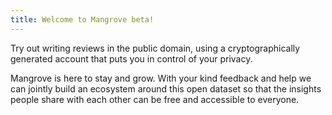 ```yaml
---
title: Welcome to Mangrove beta!
---
```


Try out writing reviews in the public domain, using a cryptographically generated account that puts you in control of your privacy.   
   
Mangrove is here to stay and grow. With your kind feedback and help we can jointly build an ecosystem around this open dataset so that the insights people share with each other can be free and accessible to everyone.
